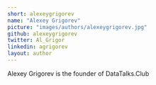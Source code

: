 ```yaml
---
short: alexeygrigorev
name: "Alexey Grigorev"
picture: "images/authors/alexeygrigorev.jpg"
github: alexeygrigorev
twitter: Al_Grigor
linkedin: agrigorev
layout: author
---
```


Alexey Grigorev is the founder of DataTalks.Club